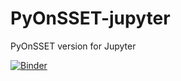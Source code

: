 # PyOnSSET-jupyter
PyOnSSET version for Jupyter

[![Binder](http://mybinder.org/badge.svg)](http://mybinder.org:/repo/carderne/pyonsset-ipython)
